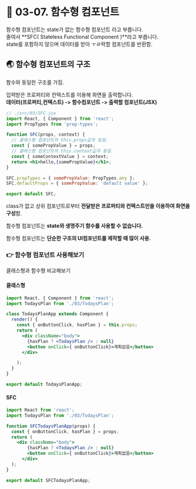 # 🎯 03-07. 함수형 컴포넌트

함수형 컴포넌트는 state가 없는 함수형 컴포넌트 라고 부릅니다.<br/>줄여서 **SFC( Stateless Functional Component )**라고 부릅니다.<br/>state를 포함하지 않으며 데이터를 받아 ㅜㄹ력할 컴포넌트를 반환함.

## 🌏 함수형 컴포넌트의 구조

함수와 동일한 구조를 가짐.

입력받은 프로퍼티와 컨텍스트를 이용해 화면을 출력합니다.<br/>**데이터(프로퍼티,컨텍스트) -> 함수컴포넌트 -> 출력할 컴포넌트(JSX)**

```jsx
// ./src/03/SFC.jsx
import React, { Component } from 'react';
import PropTypes from 'prop-types';

function SFC(props, context) {
  // 클래스형 컴포넌트의 this.props값과 동일.
  const { somePropValue } = props;
  // 클래스형 컴포넌트의 this.context값과 동일.
  const { someContextValue } = context;
  return <h1>hello,{somePropValue}</h1>;
}

SFC.propTypes = { somePropValue: PropTypes.any };
SFC.defaultProps = { somePropValue: 'default value' };

export default SFC;
```

class가 없고 상위 컴포넌트로부터 **전달받은 프로퍼티와 컨텍스트만을 이용하여 화면을 구성**함.

함수형 컴포넌트는 **state와 생명주기 함수를 사용할 수 없습니다.**

함수형 컴포넌트는 **단순한 구조의 UI컴포넌트를 제작할 때 많이 사용.**



### 👉 함수형 컴포넌트 사용해보기

클래스형과 함수형 비교해보기

#### 클래스형

```jsx
import React, { Component } from 'react';
import TodaysPlan from './03/TodaysPlan';

class TodaysPlanApp extends Component {
  render() {
    const { onButtonClick, hasPlan } = this.props;
    return (
      <div className="body">
        {hasPlan ? <TodaysPlan /> : null}
        <button onClick={ onButtonClick}>계획없음</button>
      </div>

    );
  }
}

export default TodaysPlanApp;
```



#### SFC

```jsx
import React from 'react';
import TodaysPlan from './03/TodaysPlan';

function SFCTodaysPlanApp(props) {
  const { onButtonClick, hasPlan } = props;
  return (
    <div className="body">
        {hasPlan ? <TodaysPlan /> : null}
        <button onClick={ onButtonClick}>계획없음</button>
      </div>
  );
}

export default SFCTodaysPlanApp;
```

